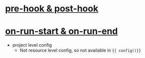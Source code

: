 # [pre-hook & post-hook](https://docs.getdbt.com/reference/resource-configs/pre-hook-post-hook)

# [on-run-start & on-run-end](https://docs.getdbt.com/reference/project-configs/on-run-start-on-run-end)
- project level config
  - Not resource level config, so not available in `{{ config()}}`

